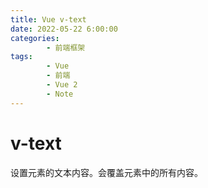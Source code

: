 ```yaml
---
title: Vue v-text
date: 2022-05-22 6:00:00
categories:
        - 前端框架
tags:
        - Vue
        - 前端
        - Vue 2
        - Note
---
```


# v-text

设置元素的文本内容。会覆盖元素中的所有内容。
